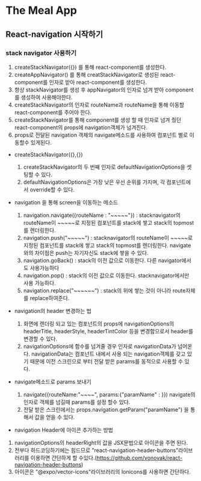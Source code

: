 # The Meal App

## React-navigation 시작하기 

### stack navigator 사용하기

1. createStackNavigator({}) 를 통해  react-component를 생성한다.
2. createAppNavigator() 를 통해 creatStackNavigator로 생성된 react-component를 인자로 받아 react-component를 생성한다.
3. 항상 stackNavigator를 생성 후 appNavigator의 인자로 넘겨 받아 component를 생성하여 사용해야한다.
4. createStackNavigator의 인자로 routeName과 routeName을 통해 이동할 react-component를 주어야 한다.
5. createStackNavigator를 통해 component를 생성 할 때  인자로 넘겨 줬던 react-component의 props에 navigation객체가 넘겨진다.
6. props로 전달된 navigation 객체의 navigate메소드를 사용하여 컴포넌트 별로 이동할수 있게된다.

- createStackNavigator({},{})
  1. createStackNavigator의 두 번째 인자로 defaultNavigationOptions을 셋팅할 수 있다.
  2. defaultNavigationOptions은 가장 낮은 우선 순위를 가지며, 각 컴포넌트에서 override할 수 있다.

- navigation 을 통해 screen을 이동하는 메소드   
    1. navigation.navigate({routeName : "~~~~~"}) : stacknavigator의 routeName이 ~~~~~로 지정된 컴포넌트를 stack에 쌓고 stack의 topmost를 렌더링한다.
    2. navigation.push("~~~~~") : stacknavigator의 routeName이 ~~~~~로 지정된 컴포넌트를 stack에 쌓고 stack의 topmost를 렌더링한다.
                                  navigate와의 차이점은 push는 자기자신도 stack에 쌓을 수 있다.
    3. navigation.goBack() : stack의 이전 값으로 이동한다. 다른 navigator에서도 사용가능하다
    4. navigation.pop() : stack의 이전 값으로 이동한다. stacknavigator에서만 사용 가능하다.
    5. navigation.replace("~~~~~~") : stack의 위에 쌓는 것이 아니라 route자체를 replace하여준다.

- navigation의 header 변경하는 법
    1. 화면에 렌더링 되고 있는 컴포넌트의 props에 navigationOptions의 headerTitle, headerStyle, headerTintColor 등을 변경함으로서 header를 변경할 수 있다.
    2. navigationOptions에 함수를 넘겨줄 경우 인자로 navigationData가 넘어온다. navigationData는 컴포넌트 내에서 사용 되는 navigation객체를 갖고 있기 때문에 이전 스크린으로 부터 전달 받은 params를 동적으로 사용할 수 있다.

- navigate메소드로 params 보내기
  1. navigate({routeName:"~~~~", params:{"paramName" : }}) navigate의 인자로 객체를 넘길때 params를 설정 할수 있다.
  2. 전달 받은 스크린에서는 props.navigation.getParam("paramName") 을 통해서 값을 얻을 수 있다.

- navigation Header에 아이콘 추가하는 방법
1. navigationOptions의 headerRight의 값을 JSX문법으로 아이콘을 주면 된다.
2. 전부다 하드코딩하기에는 힘드므로 "react-navigation-header-buttons"라이브러리를 이용하면 간단하게 할 수있다.(https://github.com/vonovak/react-navigation-header-buttons)
3. 아이콘은 "@expo/vector-icons"라이브러리의  Ionicons를 사용하면 간단하다.